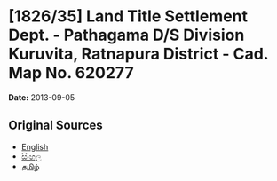 # [1826/35] Land Title Settlement Dept. - Pathagama D/S Division Kuruvita, Ratnapura District - Cad. Map No. 620277

**Date:** 2013-09-05

## Original Sources

- [English](https://documents.gov.lk/view/extra-gazettes/2013/9/1826-35_E.pdf)
- [සිංහල](https://documents.gov.lk/view/extra-gazettes/2013/9/1826-35_S.pdf)
- [தமிழ்](https://documents.gov.lk/view/extra-gazettes/2013/9/1826-35_T.pdf)
